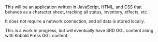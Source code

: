 This will be an application written in JavaScript, HTML, and CSS that behaves as a character sheet, tracking all status, inventory, effects, etc.

It does not require a network connection, and all data is stored locally.

This is a work in progress, but will eventually have SRD OGL content along with Kobold Press OGL content.
